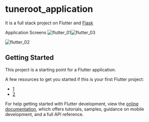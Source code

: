 # tuneroot_application


It is a full stack project on Flutter and [Flask](https://github.com/sabirklm/tune-root-services) 

Application Screens
![flutter_01](https://user-images.githubusercontent.com/105051121/232871221-3a36b851-2899-4fb9-b04b-556deff5dcfa.png)![flutter_03](https://user-images.githubusercontent.com/105051121/233049979-8295784c-178c-484a-bfa8-91f8db896d78.png)


![flutter_02](https://user-images.githubusercontent.com/105051121/232871388-8764424d-e059-41ea-b0c1-f0d4fc0998d7.png)


## Getting Started

This project is a starting point for a Flutter application.

A few resources to get you started if this is your first Flutter project:

- [1](https://github.com/sabirklm/tune_root/blob/main/Screenshot%20from%202023-03-29%2011-40-07.png)
- [2](https://docs.flutter.dev/cookbook)

For help getting started with Flutter development, view the
[online documentation](https://docs.flutter.dev/), which offers tutorials,
samples, guidance on mobile development, and a full API reference.
